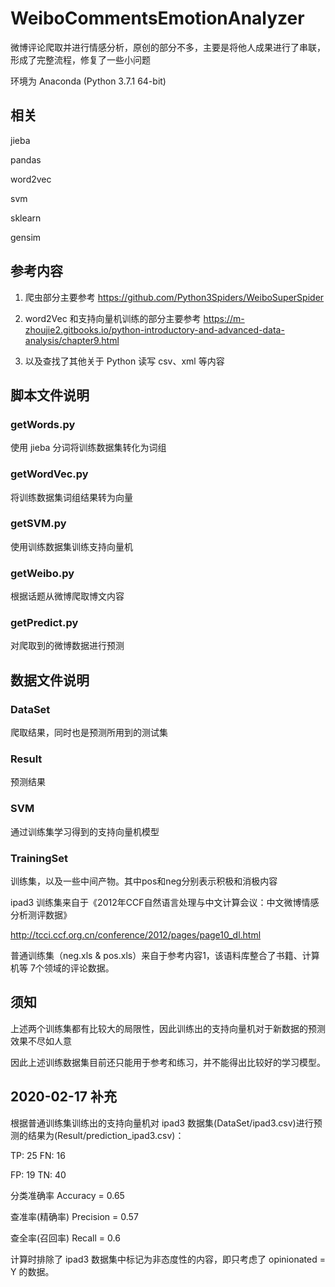 # WeiboCommentsEmotionAnalyzer

微博评论爬取并进行情感分析，原创的部分不多，主要是将他人成果进行了串联，形成了完整流程，修复了一些小问题

环境为 Anaconda (Python 3.7.1 64-bit)

## 相关

jieba

pandas

word2vec

svm

sklearn

gensim

## 参考内容

1. 爬虫部分主要参考 <https://github.com/Python3Spiders/WeiboSuperSpider>

2. word2Vec 和支持向量机训练的部分主要参考 <https://m-zhoujie2.gitbooks.io/python-introductory-and-advanced-data-analysis/chapter9.html>

3. 以及查找了其他关于 Python 读写 csv、xml 等内容

## 脚本文件说明

### getWords.py

使用 jieba 分词将训练数据集转化为词组

### getWordVec.py

将训练数据集词组结果转为向量

### getSVM.py

使用训练数据集训练支持向量机

### getWeibo.py

根据话题从微博爬取博文内容

### getPredict.py

对爬取到的微博数据进行预测

## 数据文件说明

### DataSet

爬取结果，同时也是预测所用到的测试集

### Result

预测结果

### SVM

通过训练集学习得到的支持向量机模型

### TrainingSet

训练集，以及一些中间产物。其中pos和neg分别表示积极和消极内容

ipad3 训练集来自于《2012年CCF自然语言处理与中文计算会议：中文微博情感分析测评数据》

<http://tcci.ccf.org.cn/conference/2012/pages/page10_dl.html>

普通训练集（neg.xls & pos.xls）来自于参考内容1，该语料库整合了书籍、计算机等 7个领域的评论数据。

## 须知

上述两个训练集都有比较大的局限性，因此训练出的支持向量机对于新数据的预测效果不尽如人意

因此上述训练数据集目前还只能用于参考和练习，并不能得出比较好的学习模型。

## 2020-02-17 补充

根据普通训练集训练出的支持向量机对 ipad3 数据集(DataSet/ipad3.csv)进行预测的结果为(Result/prediction_ipad3.csv)：

TP: 25 FN: 16

FP: 19 TN: 40

分类准确率 Accuracy = 0.65

查准率(精确率) Precision = 0.57

查全率(召回率) Recall = 0.6

计算时排除了 ipad3 数据集中标记为非态度性的内容，即只考虑了 opinionated = Y 的数据。
